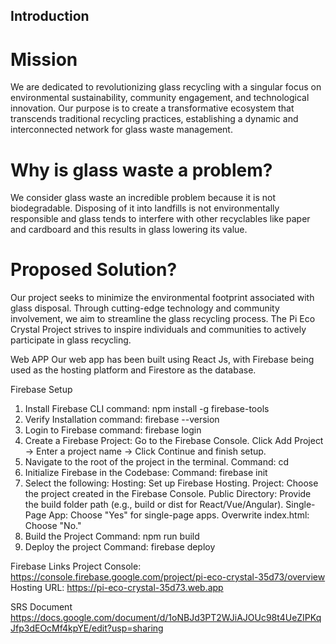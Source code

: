 ## Introduction

# Mission
We are dedicated to revolutionizing glass recycling with a singular focus on environmental sustainability, community engagement, and technological innovation. Our purpose is to create a transformative ecosystem that transcends traditional recycling practices, establishing a dynamic and interconnected network for glass waste management.

# Why is glass waste a problem?
We consider glass waste an incredible problem because it is not biodegradable. Disposing of it into landfills is not environmentally responsible and glass tends to interfere with other recyclables like paper and cardboard and this results in glass lowering its value.

# Proposed Solution?
Our project seeks to minimize the environmental footprint associated with glass disposal. Through cutting-edge technology and community involvement, we aim to streamline the glass recycling process. The Pi Eco Crystal Project strives to inspire individuals and communities to actively participate in glass recycling.

Web APP
Our web app has been built using React Js, with Firebase being used as the hosting platform and Firestore as the database.

Firebase Setup
1. Install Firebase CLI
   command: npm install -g firebase-tools
2. Verify Installation
   command: firebase --version
4. Login to Firebase
   command: firebase login
5. Create a Firebase Project:
   Go to the Firebase Console.
   Click Add Project → Enter a project name → Click Continue and finish setup.
6. Navigate to the root of the project in the terminal.
   Command: cd <your-project-folder>
7. Initialize Firebase in the Codebase:
   Command: firebase init
8. Select the following:
   Hosting: Set up Firebase Hosting.
   Project: Choose the project created in the Firebase Console.
   Public Directory: Provide the build folder path (e.g., build or dist for React/Vue/Angular).
   Single-Page App: Choose "Yes" for single-page apps.
   Overwrite index.html: Choose "No."
9. Build the Project
    Command: npm run build
10. Deploy the project
    Command: firebase deploy


Firebase Links
Project Console: https://console.firebase.google.com/project/pi-eco-crystal-35d73/overview
Hosting URL: https://pi-eco-crystal-35d73.web.app

SRS Document
https://docs.google.com/document/d/1oNBJd3PT2WJiAJOUc98t4UeZIPKqJfp3dEOcMf4kpYE/edit?usp=sharing


